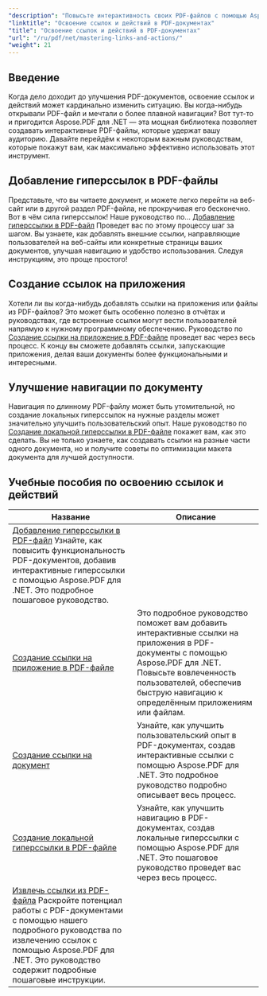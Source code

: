 ```yaml
---
"description": "Повысьте интерактивность своих PDF-файлов с помощью Aspose.PDF для .NET. Узнайте, как добавлять гиперссылки и улучшать навигацию, с помощью наших пошаговых руководств."
"linktitle": "Освоение ссылок и действий в PDF-документах"
"title": "Освоение ссылок и действий в PDF-документах"
"url": "/ru/pdf/net/mastering-links-and-actions/"
"weight": 21
---
```


## Введение

Когда дело доходит до улучшения PDF-документов, освоение ссылок и действий может кардинально изменить ситуацию. Вы когда-нибудь открывали PDF-файл и мечтали о более плавной навигации? Вот тут-то и пригодится Aspose.PDF для .NET — эта мощная библиотека позволяет создавать интерактивные PDF-файлы, которые удержат вашу аудиторию. Давайте перейдём к некоторым важным руководствам, которые покажут вам, как максимально эффективно использовать этот инструмент.

## Добавление гиперссылок в PDF-файлы
Представьте, что вы читаете документ, и можете легко перейти на веб-сайт или в другой раздел PDF-файла, не прокручивая его бесконечно. Вот в чём сила гиперссылок! Наше руководство по… [Добавление гиперссылки в PDF-файл](./adding-hyperlink/) Проведет вас по этому процессу шаг за шагом. Вы узнаете, как добавлять внешние ссылки, направляющие пользователей на веб-сайты или конкретные страницы ваших документов, улучшая навигацию и удобство использования. Следуя инструкциям, это проще простого!

## Создание ссылок на приложения
Хотели ли вы когда-нибудь добавлять ссылки на приложения или файлы из PDF-файлов? Это может быть особенно полезно в отчётах и руководствах, где встроенные ссылки могут вести пользователей напрямую к нужному программному обеспечению. Руководство по [Создание ссылки на приложение в PDF-файле](./creating-application-link/) проведет вас через весь процесс. К концу вы сможете добавлять ссылки, запускающие приложения, делая ваши документы более функциональными и интересными.

## Улучшение навигации по документу
Навигация по длинному PDF-файлу может быть утомительной, но создание локальных гиперссылок на нужные разделы может значительно улучшить пользовательский опыт. Наше руководство по [Создание локальной гиперссылки в PDF-файле](./creating-local-hyperlink/) покажет вам, как это сделать. Вы не только узнаете, как создавать ссылки на разные части одного документа, но и получите советы по оптимизации макета документа для лучшей доступности.

## Учебные пособия по освоению ссылок и действий
| Название | Описание |
| --- | --- | 
| [Добавление гиперссылки в PDF-файл](./adding-hyperlink/) Узнайте, как повысить функциональность PDF-документов, добавив интерактивные гиперссылки с помощью Aspose.PDF для .NET. Это подробное пошаговое руководство. |  
| [Создание ссылки на приложение в PDF-файле](./creating-application-link/) | Это подробное руководство поможет вам добавить интерактивные ссылки на приложения в PDF-документы с помощью Aspose.PDF для .NET. Повысьте вовлеченность пользователей, обеспечив быструю навигацию к определённым приложениям или файлам. |  
| [Создание ссылки на документ](./creating-document-link/) | Узнайте, как улучшить пользовательский опыт в PDF-документах, создав интерактивные ссылки с помощью Aspose.PDF для .NET. Это подробное руководство подробно описывает весь процесс. |  
| [Создание локальной гиперссылки в PDF-файле](./creating-local-hyperlink/) | Узнайте, как улучшить навигацию в PDF-документах, создав локальные гиперссылки с помощью Aspose.PDF для .NET. Это пошаговое руководство проведет вас через весь процесс. |  
| [Извлечь ссылки из PDF-файла](./extract-links-from-pdf-file/) Раскройте потенциал работы с PDF-документами с помощью нашего подробного руководства по извлечению ссылок с помощью Aspose.PDF для .NET. Это руководство содержит подробные пошаговые инструкции. |